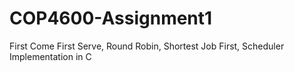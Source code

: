 # COP4600-Assignment1
First Come First Serve, Round Robin, Shortest Job First, Scheduler Implementation in C
